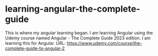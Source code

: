 # learning-angular-the-complete-guide
This is where my angular learning began. I am learning Angular using the Udemy course named Angular - The Complete Guide 2023 edition. I am learning this for Angular. URL:  https://www.udemy.com/course/the-complete-guide-to-angular-2
